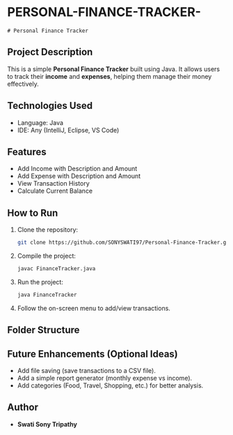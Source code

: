 # PERSONAL-FINANCE-TRACKER-

    # Personal Finance Tracker

## Project Description
This is a simple **Personal Finance Tracker** built using Java. It allows users to track their **income** and **expenses**, helping them manage their money effectively.

## Technologies Used
- Language: Java
- IDE: Any (IntelliJ, Eclipse, VS Code)

## Features
- Add Income with Description and Amount
- Add Expense with Description and Amount
- View Transaction History
- Calculate Current Balance

## How to Run
1. Clone the repository:
    ```bash
    git clone https://github.com/SONYSWATI97/Personal-Finance-Tracker.git
    ```
2. Compile the project:
    ```bash
    javac FinanceTracker.java
    ```
3. Run the project:
    ```bash
    java FinanceTracker
    ```
4. Follow the on-screen menu to add/view transactions.

## Folder Structure
## Future Enhancements (Optional Ideas)
- Add file saving (save transactions to a CSV file).
- Add a simple report generator (monthly expense vs income).
- Add categories (Food, Travel, Shopping, etc.) for better analysis.

## Author
- **Swati Sony Tripathy**

